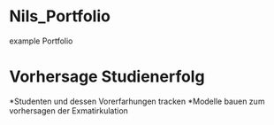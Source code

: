 # Nils_Portfolio
example Portfolio

# Vorhersage Studienerfolg 
*Studenten und dessen Vorerfarhungen tracken
*Modelle bauen zum vorhersagen der Exmatirkulation
